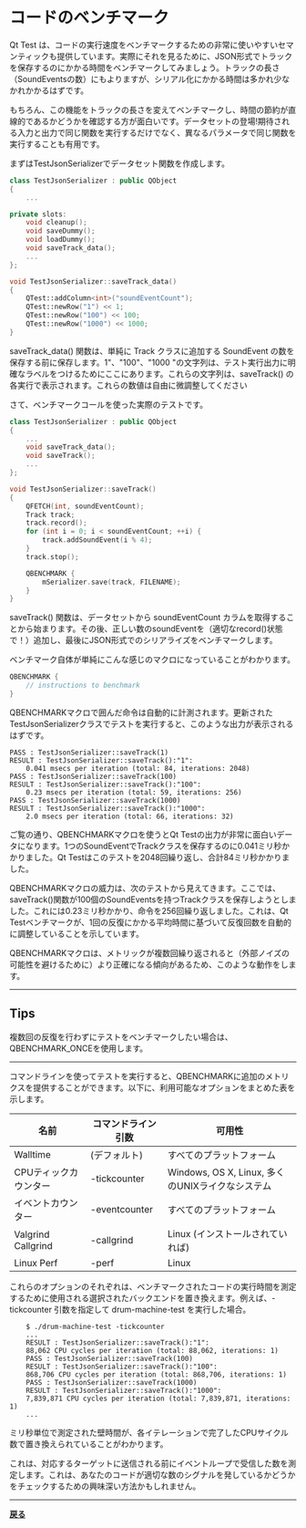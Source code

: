 # コードのベンチマーク

Qt Test は、コードの実行速度をベンチマークするための非常に使いやすいセマンティックも提供しています。実際にそれを見るために、JSON形式でトラックを保存するのにかかる時間をベンチマークしてみましょう。トラックの長さ（SoundEventsの数）にもよりますが、シリアル化にかかる時間は多かれ少なかれかかるはずです。

もちろん、この機能をトラックの長さを変えてベンチマークし、時間の節約が直線的であるかどうかを確認する方が面白いです。データセットの登場!期待される入力と出力で同じ関数を実行するだけでなく、異なるパラメータで同じ関数を実行することも有用です。

まずはTestJsonSerializerでデータセット関数を作成します。

```C++
class TestJsonSerializer : public QObject
{
    ...

private slots:
    void cleanup();
    void saveDummy();
    void loadDummy();
    void saveTrack_data();
    ...
};

void TestJsonSerializer::saveTrack_data()
{
    QTest::addColumn<int>("soundEventCount");
    QTest::newRow("1") << 1;
    QTest::newRow("100") << 100;
    QTest::newRow("1000") << 1000;
}
```

saveTrack_data() 関数は、単純に Track クラスに追加する SoundEvent の数を保存する前に保存します。1"、"100"、"1000 "の文字列は、テスト実行出力に明確なラベルをつけるためにここにあります。これらの文字列は、saveTrack() の各実行で表示されます。これらの数値は自由に微調整してください

さて、ベンチマークコールを使った実際のテストです。

```C++
class TestJsonSerializer : public QObject
{
    ...
    void saveTrack_data();
    void saveTrack();
    ...
};

void TestJsonSerializer::saveTrack()
{
    QFETCH(int, soundEventCount);
    Track track;
    track.record();
    for (int i = 0; i < soundEventCount; ++i) {
        track.addSoundEvent(i % 4);
    }
    track.stop();

    QBENCHMARK {
        mSerializer.save(track, FILENAME);
    }
}
```

saveTrack() 関数は、データセットから soundEventCount カラムを取得することから始まります。その後、正しい数のsoundEventを（適切なrecord()状態で！）追加し、最後にJSON形式でのシリアライズをベンチマークします。

ベンチマーク自体が単純にこんな感じのマクロになっていることがわかります。

```C++
QBENCHMARK {
    // instructions to benchmark
}
```

QBENCHMARKマクロで囲んだ命令は自動的に計測されます。更新されたTestJsonSerializerクラスでテストを実行すると、このような出力が表示されるはずです。

```shell
PASS : TestJsonSerializer::saveTrack(1)
RESULT : TestJsonSerializer::saveTrack():"1":
    0.041 msecs per iteration (total: 84, iterations: 2048)
PASS : TestJsonSerializer::saveTrack(100)
RESULT : TestJsonSerializer::saveTrack():"100":
    0.23 msecs per iteration (total: 59, iterations: 256)
PASS : TestJsonSerializer::saveTrack(1000)
RESULT : TestJsonSerializer::saveTrack():"1000":
    2.0 msecs per iteration (total: 66, iterations: 32)
```

ご覧の通り、QBENCHMARKマクロを使うとQt Testの出力が非常に面白いデータになります。1つのSoundEventでTrackクラスを保存するのに0.041ミリ秒かかりました。Qt Testはこのテストを2048回繰り返し、合計84ミリ秒かかりました。

QBENCHMARKマクロの威力は、次のテストから見えてきます。ここでは、saveTrack()関数が100個のSoundEventsを持つTrackクラスを保存しようとしました。これには0.23ミリ秒かかり、命令を256回繰り返しました。これは、Qt Testベンチマークが、1回の反復にかかる平均時間に基づいて反復回数を自動的に調整していることを示しています。

QBENCHMARKマクロは、メトリックが複数回繰り返されると（外部ノイズの可能性を避けるために）より正確になる傾向があるため、このような動作をします。

***

## Tips

複数回の反復を行わずにテストをベンチマークしたい場合は、QBENCHMARK_ONCEを使用します。

***

コマンドラインを使ってテストを実行すると、QBENCHMARKに追加のメトリクスを提供することができます。以下に、利用可能なオプションをまとめた表を示します。

| 名前 | コマンドライン引数 | 可用性 |
|---|---|---|
| Walltime | (デフォルト) | すべてのプラットフォーム |
| CPUティックカウンター | -tickcounter | Windows, OS X, Linux, 多くのUNIXライクなシステム |
| イベントカウンター | -eventcounter | すべてのプラットフォーム |
| Valgrind Callgrind | -callgrind | Linux (インストールされていれば) |
| Linux Perf | -perf | Linux |

これらのオプションのそれぞれは、ベンチマークされたコードの実行時間を測定するために使用される選択されたバックエンドを置き換えます。例えば、-tickcounter 引数を指定して drum-machine-test を実行した場合。

```shell
    $ ./drum-machine-test -tickcounter
    ...
    RESULT : TestJsonSerializer::saveTrack():"1":
    88,062 CPU cycles per iteration (total: 88,062, iterations: 1)
    PASS : TestJsonSerializer::saveTrack(100)
    RESULT : TestJsonSerializer::saveTrack():"100":
    868,706 CPU cycles per iteration (total: 868,706, iterations: 1)
    PASS : TestJsonSerializer::saveTrack(1000)
    RESULT : TestJsonSerializer::saveTrack():"1000":
    7,839,871 CPU cycles per iteration (total: 7,839,871, iterations:
1)
    ...
```

ミリ秒単位で測定された壁時間が、各イテレーションで完了したCPUサイクル数で置き換えられていることがわかります。

これは、対応するターゲットに送信される前にイベントループで受信した数を測定します。これは、あなたのコードが適切な数のシグナルを発しているかどうかをチェックするための興味深い方法かもしれません。

***

**[戻る](../index.html)**
